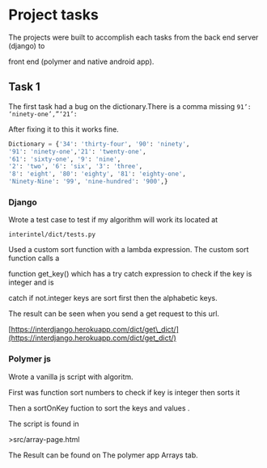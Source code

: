 # Project tasks

The projects were built to accomplish each tasks from the back end server \(django\) to

front end \(polymer and native android app\).

## Task 1

The first task had a bug on the dictionary.There is a comma missing `91’: ‘ninety-one’,”‘21’:`

After fixing it to this it works fine.

```py
Dictionary = {'34': 'thirty-four', '90': 'ninety',
'91': 'ninety-one','21': 'twenty-one',
'61': 'sixty-one', '9': 'nine',
'2': 'two', '6': 'six', '3': 'three',
'8': 'eight', '80': 'eighty', '81': 'eighty-one',
'Ninety-Nine': '99', 'nine-hundred': '900',}
```

### Django

Wrote a test case to test if my algorithm will work its located at

`interintel/dict/tests.py`

Used a custom sort function with a lambda expression. The custom sort function calls a

function get\_key\(\) which has a try catch expression to check if the key is integer and is

catch if not.integer keys are sort first then the alphabetic keys.

The result can be seen when you send a get request to this url.

[https://interdjango.herokuapp.com/dict/get\_dict/](https://interdjango.herokuapp.com/dict/get_dict/)

### Polymer js

Wrote a vanilla js script with algoritm.

First was function sort numbers to check if key is integer then sorts it

Then a sortOnKey fuction to sort the keys and values .

The script is found in

&gt;src/array-page.html

The Result can be found on The polymer app Arrays tab.

